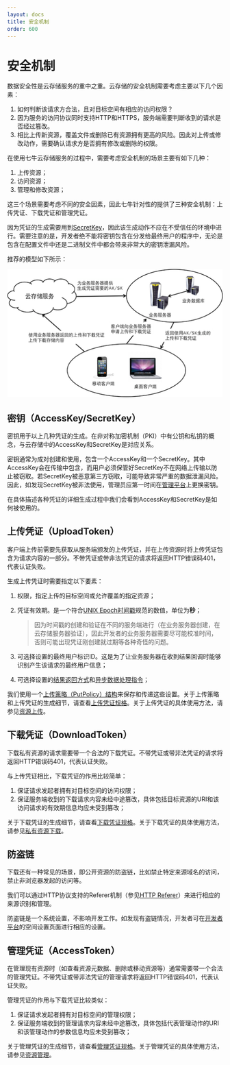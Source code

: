 ```yaml
---
layout: docs
title: 安全机制
order: 600
---
```

<a id="security"></a>
# 安全机制

数据安全性是云存储服务的重中之重。云存储的安全机制需要考虑主要以下几个因素：

1. 如何判断该请求方合法，且对目标空间有相应的访问权限？
1. 因为服务的访问协议同时支持HTTP和HTTPS，服务端需要判断收到的请求是否经过篡改。
1. 相比上传新资源，覆盖文件或删除已有资源拥有更高的风险。因此对上传或修改动作，需要确认请求方是否拥有修改或删除的权限。

在使用七牛云存储服务的过程中，需要考虑安全机制的场景主要有如下几种：

1. 上传资源；
1. 访问资源；
1. 管理和修改资源；

这三个场景需要考虑不同的安全因素，因此七牛针对性的提供了三种安全机制：上传凭证、下载凭证和管理凭证。

因为凭证的生成需要用到[SecretKey](#aksk)，因此该生成动作不应在不受信任的环境中进行。需要注意的是，开发者绝不能将密钥包含在分发给最终用户的程序中，无论是包含在配置文件中还是二进制文件中都会带来非常大的密钥泄漏风险。

推荐的模型如下所示：

![凭证创建和使用流程](img/token.png)

<a id="aksk"></a>
## 密钥（AccessKey/SecretKey）

密钥用于以上几种凭证的生成。在非对称加密机制（PKI）中有公钥和私钥的概念，与云存储中的AccessKey和SecretKey是对应关系。

密钥通常为成对创建和使用，包含一个AccessKey和一个SecretKey。其中AccessKey会在传输中包含，而用户必须保管好SecretKey不在网络上传输以防止被窃取。若SecretKey被恶意第三方窃取，可能导致非常严重的数据泄漏风险。因此，如发现SecretKey被非法使用，管理员应第一时间在[管理平台](https://portal.qiniu.com)上更换密钥。

在具体描述各种凭证的详细生成过程中我们会看到AccessKey和SecretKey是如何被使用的。

<a id="upload-token"></a>
## 上传凭证（UploadToken）

客户端上传前需要先获取从服务端颁发的上传凭证，并在上传资源时将上传凭证包含为请求内容的一部分。不带凭证或带非法凭证的请求将返回HTTP错误码401，代表认证失败。

生成上传凭证时需要指定以下要素：

1. 权限，指定上传的目标空间或允许覆盖的指定资源；
1. 凭证有效期。是一个符合[UNIX Epoch时间戳](http://en.wikipedia.org/wiki/Unix_Time)规范的数值，单位为**秒**；
	
	> 因为时间戳的创建和验证在不同的服务端进行（在业务服务器创建，在云存储服务器验证），因此开发者的业务服务器需要尽可能校准时间，否则可能出现凭证刚创建就过期等各种奇怪的问题。
	
1. 可选择设置的最终用户标识ID。这是为了让业务服务器在收到结果回调时能够识别产生该请求的最终用户信息；
1. 可选择设置的[结果返回方式]()和[异步数据处理指令]()；

我们使用一个[上传策略（PutPolicy）结构](../reference/security/put-policy.html)来保存和传递这些设置。关于上传策略和上传凭证的生成细节，请查看[上传凭证规格](../reference/security/upload-token.html)。关于上传凭证的具体使用方法，请参见[资源上传](up/index.html)。

<a id="download-token"></a>
## 下载凭证（DownloadToken）

下载私有资源的请求需要带一个合法的下载凭证。不带凭证或带非法凭证的请求将返回HTTP错误码401，代表认证失败。

与上传凭证相比，下载凭证的作用比较简单：

1. 保证请求发起者拥有对目标空间的访问权限；
1. 保证服务端收到的下载请求内容未经中途篡改，具体包括目标资源的URI和该访问请求的有效期信息均应未受到篡改；

关于下载凭证的生成细节，请查看[下载凭证规格](../reference/security/download-token.html)。关于下载凭证的具体使用方法，请参见[私有资源下载](dn/security.html#download-private-resource)。

<a id="anti-leech"></a>
## 防盗链

下载还有一种常见的场景，即公开资源的防盗链，比如禁止特定来源域名的访问，禁止非浏览器发起的访问等。

我们可以通过HTTP协议支持的Referer机制（参见[HTTP Referer](http://en.wikipedia.org/wiki/Referrer)）来进行相应的来源识别和管理。

防盗链是一个系统设置，不影响开发工作。如发现有盗链情况，开发者可在[开发者平台](https://portal.qiniu.com/)的空间设置页面进行相应的设置。

<a id="accesstoken"></a>
## 管理凭证（AccessToken）

在管理现有资源时（如查看资源元数据、删除或移动资源等）通常需要带一个合法的管理凭证。不带凭证或带非法凭证的管理请求将返回HTTP错误码401，代表认证失败。

管理凭证的作用与下载凭证比较类似：

1. 保证请求发起者拥有对目标空间的管理权限；
1. 保证服务端收到的管理请求内容未经中途篡改，具体包括代表管理动作的URI和该管理动作的参数信息均应未受到篡改；

关于管理凭证的生成细节，请查看[管理凭证规格](../reference/security/access-token.html)。关于管理凭证的具体使用方法，请参见[资源管理](rs/security.html)。

